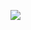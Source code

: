 <a href="https://github.com/daeryun/center_detective/compare/main...develop"><img src="https://img.shields.io/badge/<<ddd>-<COLOR>"/></a>

